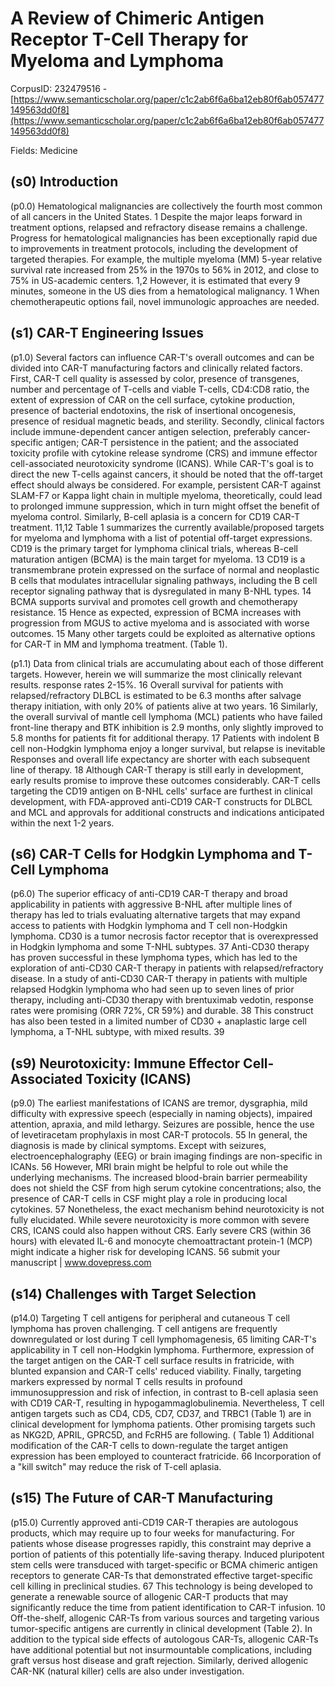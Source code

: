 # A Review of Chimeric Antigen Receptor T-Cell Therapy for Myeloma and Lymphoma

CorpusID: 232479516 - [https://www.semanticscholar.org/paper/c1c2ab6f6a6ba12eb80f6ab057477149563dd0f8](https://www.semanticscholar.org/paper/c1c2ab6f6a6ba12eb80f6ab057477149563dd0f8)

Fields: Medicine

## (s0) Introduction
(p0.0) Hematological malignancies are collectively the fourth most common of all cancers in the United States. 1 Despite the major leaps forward in treatment options, relapsed and refractory disease remains a challenge. Progress for hematological malignancies has been exceptionally rapid due to improvements in treatment protocols, including the development of targeted therapies. For example, the multiple myeloma (MM) 5-year relative survival rate increased from 25% in the 1970s to 56% in 2012, and close to 75% in US-academic centers. 1,2 However, it is estimated that every 9 minutes, someone in the US dies from a hematological malignancy. 1 When chemotherapeutic options fail, novel immunologic approaches are needed.
## (s1) CAR-T Engineering Issues
(p1.0) Several factors can influence CAR-T's overall outcomes and can be divided into CAR-T manufacturing factors and clinically related factors. First, CAR-T cell quality is assessed by color, presence of transgenes, number and percentage of T-cells and viable T-cells, CD4:CD8 ratio, the extent of expression of CAR on the cell surface, cytokine production, presence of bacterial endotoxins, the risk of insertional oncogenesis, presence of residual magnetic beads, and sterility. Secondly, clinical factors include immune-dependent cancer antigen selection, preferably cancer-specific antigen; CAR-T persistence in the patient; and the associated toxicity profile with cytokine release syndrome (CRS) and immune effector cell-associated neurotoxicity syndrome (ICANS). While CAR-T's goal is to direct the new T-cells against cancers, it should be noted that the off-target effect should always be considered. For example, persistent CAR-T against SLAM-F7 or Kappa light chain in multiple myeloma, theoretically, could lead to prolonged immune suppression, which in turn might offset the benefit of myeloma control. Similarly, B-cell aplasia is a concern for CD19 CAR-T treatment. 11,12 Table 1 summarizes the currently available/proposed targets for myeloma and lymphoma with a list of potential off-target expressions. CD19 is the primary target for lymphoma clinical trials, whereas B-cell maturation antigen (BCMA) is the main target for myeloma. 13 CD19 is a transmembrane protein expressed on the surface of normal and neoplastic B cells that modulates intracellular signaling pathways, including the B cell receptor signaling pathway that is dysregulated in many B-NHL types. 14 BCMA supports survival and promotes cell growth and chemotherapy resistance. 15 Hence as expected, expression of BCMA increases with progression from MGUS to active myeloma and is associated with worse outcomes. 15 Many other targets could be exploited as alternative options for CAR-T in MM and lymphoma treatment. (Table 1).

(p1.1) Data from clinical trials are accumulating about each of those different targets. However, herein we will summarize the most clinically relevant results. response rates 2-15%. 16 Overall survival for patients with relapsed/refractory DLBCL is estimated to be 6.3 months after salvage therapy initiation, with only 20% of patients alive at two years. 16 Similarly, the overall survival of mantle cell lymphoma (MCL) patients who have failed front-line therapy and BTK inhibition is 2.9 months, only slightly improved to 5.8 months for patients fit for additional therapy. 17 Patients with indolent B cell non-Hodgkin lymphoma enjoy a longer survival, but relapse is inevitable Responses and overall life expectancy are shorter with   each subsequent line of therapy. 18 Although CAR-T therapy is still early in development, early results promise to improve these outcomes considerably. CAR-T cells targeting the CD19 antigen on B-NHL cells' surface are furthest in clinical development, with FDA-approved anti-CD19 CAR-T constructs for DLBCL and MCL and approvals for additional constructs and indications anticipated within the next 1-2 years.
## (s6) CAR-T Cells for Hodgkin Lymphoma and T-Cell Lymphoma
(p6.0) The superior efficacy of anti-CD19 CAR-T therapy and broad applicability in patients with aggressive B-NHL after multiple lines of therapy has led to trials evaluating alternative targets that may expand access to patients with Hodgkin lymphoma and T cell non-Hodgkin lymphoma. CD30 is a tumor necrosis factor receptor that is overexpressed in Hodgkin lymphoma and some T-NHL subtypes. 37 Anti-CD30 therapy has proven successful in these lymphoma types, which has led to the exploration of anti-CD30 CAR-T therapy in patients with relapsed/refractory disease. In a study of anti-CD30 CAR-T therapy in patients with multiple relapsed Hodgkin lymphoma who had seen up to seven lines of prior therapy, including anti-CD30 therapy with brentuximab vedotin, response rates were promising (ORR 72%, CR 59%) and durable. 38 This construct has also been tested in a limited number of CD30 + anaplastic large cell lymphoma, a T-NHL subtype, with mixed results. 39
## (s9) Neurotoxicity: Immune Effector Cell-Associated Toxicity (ICANS)
(p9.0) The earliest manifestations of ICANS are tremor, dysgraphia, mild difficulty with expressive speech (especially in naming objects), impaired attention, apraxia, and mild lethargy. Seizures are possible, hence the use of levetiracetam prophylaxis in most CAR-T protocols. 55 In general, the diagnosis is made by clinical symptoms. Except with seizures, electroencephalography (EEG) or brain imaging findings are non-specific in ICANs. 56 However, MRI brain might be helpful to role out while the underlying mechanisms. The increased blood-brain barrier permeability does not shield the CSF from high serum cytokine concentrations; also, the presence of CAR-T cells in CSF might play a role in producing local cytokines. 57 Nonetheless, the exact mechanism behind neurotoxicity is not fully elucidated. While severe neurotoxicity is more common with severe CRS, ICANS could also happen without CRS. Early severe CRS (within 36 hours) with elevated IL-6 and monocyte chemoattractant protein-1 (MCP) might indicate a higher risk for developing ICANS. 56 submit your manuscript | www.dovepress.com
## (s14) Challenges with Target Selection
(p14.0) Targeting T cell antigens for peripheral and cutaneous T cell lymphoma has proven challenging. T cell antigens are frequently downregulated or lost during T cell lymphomagenesis, 65 limiting CAR-T's applicability in T cell non-Hodgkin lymphoma. Furthermore, expression of the target antigen on the CAR-T cell surface results in fratricide, with blunted expansion and CAR-T cells' reduced viability. Finally, targeting markers expressed by normal T cells results in profound immunosuppression and risk of infection, in contrast to B-cell aplasia seen with CD19 CAR-T, resulting in hypogammaglobulinemia. Nevertheless, T cell antigen targets such as CD4, CD5, CD7, CD37, and TRBC1 (Table 1) are in clinical development for lymphoma patients. Other promising targets such as NKG2D, APRIL, GPRC5D, and FcRH5 are following. ( Table 1) Additional modification of the CAR-T cells to down-regulate the target antigen expression has been employed to counteract fratricide. 66 Incorporation of a "kill switch" may reduce the risk of T-cell aplasia.
## (s15) The Future of CAR-T Manufacturing
(p15.0) Currently approved anti-CD19 CAR-T therapies are autologous products, which may require up to four weeks for manufacturing. For patients whose disease progresses rapidly, this constraint may deprive a portion of patients of this potentially life-saving therapy. Induced pluripotent stem cells were transduced with target-specific or BCMA chimeric antigen receptors to generate CAR-Ts that demonstrated effective target-specific cell killing in preclinical studies. 67 This technology is being developed to generate a renewable source of allogenic CAR-T products that may significantly reduce the time from patient identification to CAR-T infusion. 10 Off-the-shelf, allogenic CAR-Ts from various sources and targeting various tumor-specific antigens are currently in clinical development (Table 2). In addition to the typical side effects of autologous CAR-Ts, allogenic CAR-Ts have additional potential but not insurmountable complications, including graft versus host disease and graft rejection. Similarly, derived allogenic CAR-NK (natural killer) cells are also under investigation.
